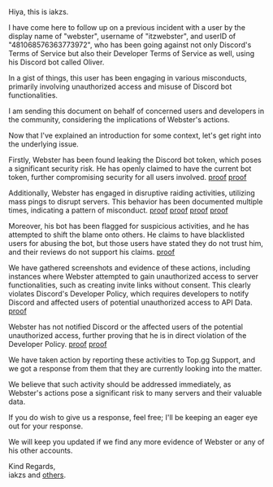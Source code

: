 Hiya, this is iakzs.

I have come here to follow up on a previous incident with a user by the display name of "webster", username of "itzwebster", and userID of "481068576363773972", who has been going against not only Discord's Terms of Service but also their Developer Terms of Service as well, using his Discord bot called Oliver.

In a gist of things, this user has been engaging in various misconducts, primarily involving unauthorized access and misuse of Discord bot functionalities.

I am sending this document on behalf of concerned users and developers in the community, considering the implications of Webster's actions.

Now that I've explained an introduction for some context, let's get right into the underlying issue.

Firstly, Webster has been found leaking the Discord bot token, which poses a significant security risk. He has openly claimed to have the current bot token, further compromising security for all users involved. [proof](images/proof1.png) [proof](images/proof2.png)

Additionally, Webster has engaged in disruptive raiding activities, utilizing mass pings to disrupt servers. This behavior has been documented multiple times, indicating a pattern of misconduct. [proof](images/proof3.png) [proof](images/proof4.png) [proof](images/proof5.png) [proof](images/proof7.png)

Moreover, his bot has been flagged for suspicious activities, and he has attempted to shift the blame onto others. He claims to have blacklisted users for abusing the bot, but those users have stated they do not trust him, and their reviews do not support his claims. [proof](images/proof6.png)

We have gathered screenshots and evidence of these actions, including instances where Webster attempted to gain unauthorized access to server functionalities, such as creating invite links without consent. This clearly violates Discord's Developer Policy, which requires developers to notify Discord and affected users of potential unauthorized access to API Data. [proof](images/proof.png)

Webster has not notified Discord or the affected users of the potential unauthorized access, further proving that he is in direct violation of the Developer Policy. [proof](images/proof5.png) [proof](images/proof6.png)

We have taken action by reporting these activities to Top.gg Support, and we got a response from them that they are currently looking into the matter.

We believe that such activity should be addressed immediately, as Webster's actions pose a significant risk to many servers and their valuable data.

If you do wish to give us a response, feel free; I'll be keeping an eager eye out for your response.

We will keep you updated if we find any more evidence of Webster or any of his other accounts.

Kind Regards,  
iakzs and [others](HELPERS.md).